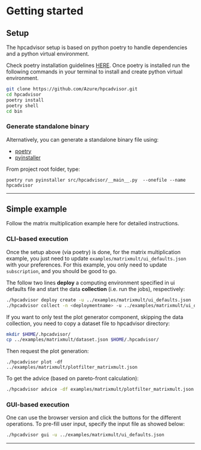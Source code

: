 # Getting started


## Setup

The hpcadvisor setup is based on python poetry to handle dependencies and
a python virtual environment.

Check poetry installation guidelines [HERE](<https://python-poetry.org/docs/>).
Once poetry is installed run the following commands in your terminal to install
and create python virtual environment.

```bash
git clone https://github.com/Azure/hpcadvisor.git
cd hpcadvisor
poetry install
poetry shell
cd bin
```
### Generate standalone binary

Alternatively, you can generate a standalone binary file using:

- [poetry](https://python-poetry.org/docs/)
- [pyinstaller](https://pyinstaller.org/en/stable/)

From project root folder, type:

```
poetry run pyinstaller src/hpcadvisor/__main__.py  --onefile --name hpcadvisor
```


---


## Simple example

Follow the matrix multiplication example here for detailed instructions.


### CLI-based execution

Once the setup above (via poetry) is done, for the matrix multiplication
example, you just need to update `examples/matrixmult/ui_defaults.json` with
your preferences. For this example, you only need to update `subscription`,
and you should be good to go.

The follow two lines **deploy** a computing environment specified in ui defaults
file and start the data **collection** (i.e. run the jobs), respectively:

```bash
./hpcadvisor deploy create -u ../examples/matrixmult/ui_defaults.json
./hpcadvisor collect -n <deploymentname> -u ../examples/matrixmult/ui_defaults.json
```

If you want to only test the plot generator component, skipping the data
collection, you need to copy a dataset file to hpcadvisor directory:

```bash
mkdir $HOME/.hpcadvisor/
cp ../examples/matrixmult/dataset.json $HOME/.hpcadvisor/
```

Then request the plot generation:

```
./hpcadvisor plot -df ../examples/matrixmult/plotfilter_matrixmult.json
```

To get the advice (based on pareto-front calculation):

```bash
./hpcadvisor advice -df examples/matrixmult/plotfilter_matrixmult.json
```

### GUI-based execution

One can use the browser version and click the buttons for the different
operations. To pre-fill user input, specify the input file as showed below:

```bash
./hpcadvisor gui -u ../examples/matrixmult/ui_defaults.json
```

---


